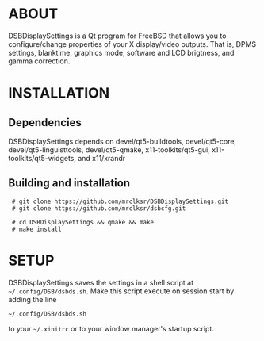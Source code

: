 # ABOUT
DSBDisplaySettings is a Qt program for FreeBSD that allows you to
configure/change properties of your X display/video outputs. That is,
DPMS settings, blanktime, graphics mode, software and LCD brigtness, and
gamma correction.

# INSTALLATION
## Dependencies
DSBDisplaySettings depends on devel/qt5-buildtools, devel/qt5-core,
devel/qt5-linguisttools, devel/qt5-qmake, x11-toolkits/qt5-gui,
x11-toolkits/qt5-widgets, and x11/xrandr

## Building and installation
     # git clone https://github.com/mrclksr/DSBDisplaySettings.git
     # git clone https://github.com/mrclksr/dsbcfg.git

     # cd DSBDisplaySettings && qmake && make
     # make install

# SETUP
DSBDisplaySettings saves the settings in a shell script at
`~/.config/DSB/dsbds.sh`. Make this script execute on session start by
adding the line

    ~/.config/DSB/dsbds.sh

to your `~/.xinitrc` or to your window manager's startup script.

